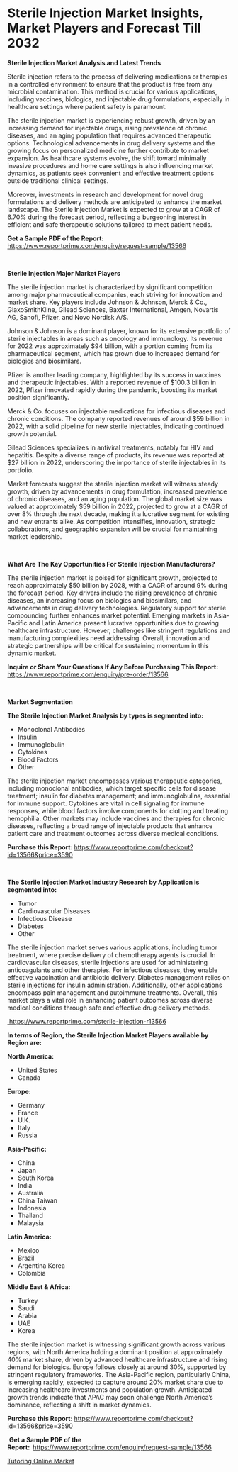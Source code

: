 <p><h1>Sterile Injection Market Insights, Market Players and Forecast Till 2032</h1></p><p><strong>Sterile Injection Market Analysis and Latest Trends</strong></p>
<p><p>Sterile injection refers to the process of delivering medications or therapies in a controlled environment to ensure that the product is free from any microbial contamination. This method is crucial for various applications, including vaccines, biologics, and injectable drug formulations, especially in healthcare settings where patient safety is paramount.</p><p>The sterile injection market is experiencing robust growth, driven by an increasing demand for injectable drugs, rising prevalence of chronic diseases, and an aging population that requires advanced therapeutic options. Technological advancements in drug delivery systems and the growing focus on personalized medicine further contribute to market expansion. As healthcare systems evolve, the shift toward minimally invasive procedures and home care settings is also influencing market dynamics, as patients seek convenient and effective treatment options outside traditional clinical settings.</p><p>Moreover, investments in research and development for novel drug formulations and delivery methods are anticipated to enhance the market landscape. The Sterile Injection Market is expected to grow at a CAGR of 6.70% during the forecast period, reflecting a burgeoning interest in efficient and safe therapeutic solutions tailored to meet patient needs.</p></p>
<p><strong>Get a Sample PDF of the Report:&nbsp;</strong> <a href="https://www.reportprime.com/enquiry/request-sample/13566?utm_campaign=2286&utm_medium=2&utm_source=Github&utm_content=ia&utm_term=20032025&utm_id=sterile-injection">https://www.reportprime.com/enquiry/request-sample/13566</a></p>
<p>&nbsp;</p>
<p><strong>Sterile Injection Major Market Players</strong></p>
<p><p>The sterile injection market is characterized by significant competition among major pharmaceutical companies, each striving for innovation and market share. Key players include Johnson & Johnson, Merck & Co., GlaxoSmithKline, Gilead Sciences, Baxter International, Amgen, Novartis AG, Sanofi, Pfizer, and Novo Nordisk A/S.</p><p>Johnson & Johnson is a dominant player, known for its extensive portfolio of sterile injectables in areas such as oncology and immunology. Its revenue for 2022 was approximately $94 billion, with a portion coming from its pharmaceutical segment, which has grown due to increased demand for biologics and biosimilars.</p><p>Pfizer is another leading company, highlighted by its success in vaccines and therapeutic injectables. With a reported revenue of $100.3 billion in 2022, Pfizer innovated rapidly during the pandemic, boosting its market position significantly.</p><p>Merck & Co. focuses on injectable medications for infectious diseases and chronic conditions. The company reported revenues of around $59 billion in 2022, with a solid pipeline for new sterile injectables, indicating continued growth potential.</p><p>Gilead Sciences specializes in antiviral treatments, notably for HIV and hepatitis. Despite a diverse range of products, its revenue was reported at $27 billion in 2022, underscoring the importance of sterile injectables in its portfolio.</p><p>Market forecasts suggest the sterile injection market will witness steady growth, driven by advancements in drug formulation, increased prevalence of chronic diseases, and an aging population. The global market size was valued at approximately $59 billion in 2022, projected to grow at a CAGR of over 8% through the next decade, making it a lucrative segment for existing and new entrants alike. As competition intensifies, innovation, strategic collaborations, and geographic expansion will be crucial for maintaining market leadership.</p></p>
<p>&nbsp;</p>
<p><strong>What Are The Key Opportunities For Sterile Injection Manufacturers?</strong></p>
<p><p>The sterile injection market is poised for significant growth, projected to reach approximately $50 billion by 2028, with a CAGR of around 9% during the forecast period. Key drivers include the rising prevalence of chronic diseases, an increasing focus on biologics and biosimilars, and advancements in drug delivery technologies. Regulatory support for sterile compounding further enhances market potential. Emerging markets in Asia-Pacific and Latin America present lucrative opportunities due to growing healthcare infrastructure. However, challenges like stringent regulations and manufacturing complexities need addressing. Overall, innovation and strategic partnerships will be critical for sustaining momentum in this dynamic market.</p></p>
<p><strong>Inquire or Share Your Questions If Any Before Purchasing This Report:</strong> <a href="https://www.reportprime.com/enquiry/pre-order/13566?utm_campaign=2286&utm_medium=2&utm_source=Github&utm_content=ia&utm_term=20032025&utm_id=sterile-injection">https://www.reportprime.com/enquiry/pre-order/13566</a></p>
<p>&nbsp;</p>
<p><strong>Market Segmentation</strong></p>
<p><strong>The Sterile Injection Market Analysis by types is segmented into:</strong></p>
<p><ul><li>Monoclonal Antibodies</li><li>Insulin</li><li>Immunoglobulin</li><li>Cytokines</li><li>Blood Factors</li><li>Other</li></ul></p>
<p><p>The sterile injection market encompasses various therapeutic categories, including monoclonal antibodies, which target specific cells for disease treatment; insulin for diabetes management; and immunoglobulins, essential for immune support. Cytokines are vital in cell signaling for immune responses, while blood factors involve components for clotting and treating hemophilia. Other markets may include vaccines and therapies for chronic diseases, reflecting a broad range of injectable products that enhance patient care and treatment outcomes across diverse medical conditions.</p></p>
<p><strong>Purchase this Report:&nbsp;</strong><a href="https://www.reportprime.com/checkout?id=13566&price=3590&utm_campaign=2286&utm_medium=2&utm_source=Github&utm_content=ia&utm_term=20032025&utm_id=sterile-injection">https://www.reportprime.com/checkout?id=13566&price=3590</a></p>
<p>&nbsp;</p>
<p><strong>The Sterile Injection Market Industry Research by Application is segmented into:</strong></p>
<p><ul><li>Tumor</li><li>Cardiovascular Diseases</li><li>Infectious Disease</li><li>Diabetes</li><li>Other</li></ul></p>
<p><p>The sterile injection market serves various applications, including tumor treatment, where precise delivery of chemotherapy agents is crucial. In cardiovascular diseases, sterile injections are used for administering anticoagulants and other therapies. For infectious diseases, they enable effective vaccination and antibiotic delivery. Diabetes management relies on sterile injections for insulin administration. Additionally, other applications encompass pain management and autoimmune treatments. Overall, this market plays a vital role in enhancing patient outcomes across diverse medical conditions through safe and effective drug delivery methods.</p></p>
<p><a href="https://www.reportprime.com/sterile-injection-r13566?utm_campaign=2286&utm_medium=2&utm_source=Github&utm_content=ia&utm_term=20032025&utm_id=sterile-injection">&nbsp;https://www.reportprime.com/sterile-injection-r13566</a></p>
<p><strong>In terms of Region, the Sterile Injection Market Players available by Region are:</strong></p>
<p>
    <p> <strong> North America: </strong>
        <ul>
            <li>United States</li>
            <li>Canada</li>
        </ul>
        </p> 
    <p> <strong> Europe: </strong>
        <ul>
            <li>Germany</li>
            <li>France</li>
            <li>U.K.</li>
            <li>Italy</li>
            <li>Russia</li>
        </ul>
        </p> 
    <p> <strong> Asia-Pacific: </strong>
        <ul>
            <li>China</li>
            <li>Japan</li>
            <li>South Korea</li>
            <li>India</li>
            <li>Australia</li>
            <li>China Taiwan</li>
            <li>Indonesia</li>
            <li>Thailand</li>
            <li>Malaysia</li>
        </ul>
        </p> 
    <p> <strong> Latin America: </strong>
        <ul>
            <li>Mexico</li>
            <li>Brazil</li>
            <li>Argentina Korea</li>
            <li>Colombia</li>
        </ul>
        </p> 
    <p> <strong> Middle East & Africa: </strong>
        <ul>
            <li>Turkey</li>
            <li>Saudi</li>
            <li>Arabia</li>
            <li>UAE</li>
            <li>Korea</li>
        </ul>
    </p>
    </p>
<p><p>The sterile injection market is witnessing significant growth across various regions, with North America holding a dominant position at approximately 40% market share, driven by advanced healthcare infrastructure and rising demand for biologics. Europe follows closely at around 30%, supported by stringent regulatory frameworks. The Asia-Pacific region, particularly China, is emerging rapidly, expected to capture around 20% market share due to increasing healthcare investments and population growth. Anticipated growth trends indicate that APAC may soon challenge North America’s dominance, reflecting a shift in market dynamics.</p></p>
<p><strong>Purchase this Report: </strong><a href="https://www.reportprime.com/checkout?id=13566&price=3590&utm_campaign=2286&utm_medium=2&utm_source=Github&utm_content=ia&utm_term=20032025&utm_id=sterile-injection">https://www.reportprime.com/checkout?id=13566&price=3590</a></p>
<p>&nbsp;<strong>Get a Sample PDF of the Report:&nbsp;&nbsp;</strong><a href="https://www.reportprime.com/enquiry/request-sample/13566?utm_campaign=2286&utm_medium=2&utm_source=Github&utm_content=ia&utm_term=20032025&utm_id=sterile-injection">https://www.reportprime.com/enquiry/request-sample/13566</a></p>
<p><strong></strong></p>
<p><p><a href="https://github.com/stillsfloria19981/Market-Research-Report-List-1/blob/main/tutoring-online-market.md?utm_campaign=2286&utm_medium=2&utm_source=Github&utm_content=ia&utm_term=20032025&utm_id=sterile-injection">Tutoring Online Market</a></p></p>